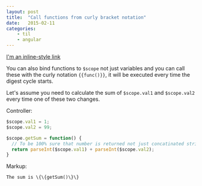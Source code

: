 ```yaml
---
layout: post
title:  "Call functions from curly bracket notation"
date:   2015-02-11
categories:
    - til
    - angular
---
```

[I'm an inline-style link](www.mydeeplink.com/?tourID=12345)

You can also bind functions to `$scope` not just variables and you can call these with the curly notation `{{func()}}`, it will
be executed every time the digest cycle starts.

Let's assume you need to calculate the sum of `$scope.val1` and `$scope.val2` every time one of these two changes.

Controller:

```javascript
$scope.val1 = 1;
$scope.val2 = 99;

$scope.getSum = function() {
  // To be 100% sure that number is returned not just concatinated strings
  return parseInt($scope.val1) + parseInt($scope.val2);
}
```

Markup:

```
The sum is \{\{getSum()\}\}
```
